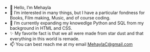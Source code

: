 - 👋 Hello, I’m Mehayla
- 👀 I’m interested in many things, but I have a particular fondness for Books, Film making, Music, and of course coding.
- 🌱 I’m currently expanding my knowedlge Python and SQL from my background in HTML and CSS. 
- ✨ My favorite fact is that we all were made from star dust and that everything in this world is remade.
- 📫 You can best reach me at my email MehaylaC@gmail.com

<!---
Mehayla/Mehayla is a ✨ special ✨ repository because its `README.md` (this file) appears on your GitHub profile.
You can click the Preview link to take a look at your changes.
--->
